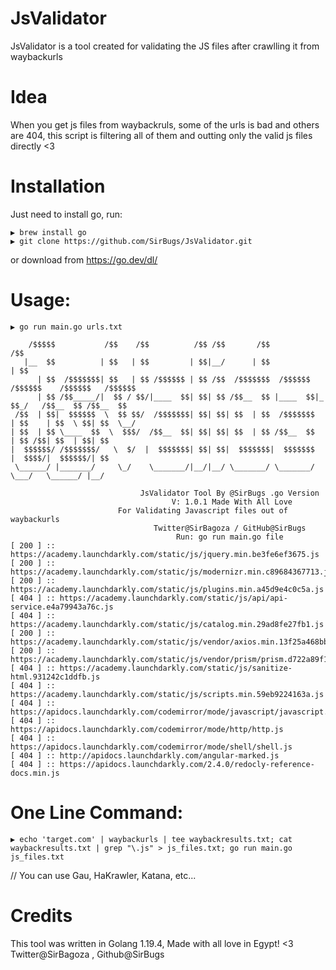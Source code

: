 # JsValidator
JsValidator is a tool created for validating the JS files after crawlling it from waybackurls

# Idea
When you get js files from waybackruls, some of the urls is bad and others are 404, this script is filtering all of them and outting only the valid js files directly <3

# Installation
Just need to install go, run:

```
▶ brew install go
▶ git clone https://github.com/SirBugs/JsValidator.git
```

or download from https://go.dev/dl/

# Usage:
```
▶ go run main.go urls.txt

    /$$$$$           /$$    /$$          /$$ /$$       /$$             /$$
   |__  $$          | $$   | $$         | $$|__/      | $$            | $$
      | $$  /$$$$$$$| $$   | $$ /$$$$$$ | $$ /$$  /$$$$$$$  /$$$$$$  /$$$$$$    /$$$$$$   /$$$$$$
      | $$ /$$_____/|  $$ / $$/|____  $$| $$| $$ /$$__  $$ |____  $$|_  $$_/   /$$__  $$ /$$__  $$
 /$$  | $$|  $$$$$$  \  $$ $$/  /$$$$$$$| $$| $$| $$  | $$  /$$$$$$$  | $$    | $$  \ $$| $$  \__/
| $$  | $$ \____  $$  \  $$$/  /$$__  $$| $$| $$| $$  | $$ /$$__  $$  | $$ /$$| $$  | $$| $$
|  $$$$$$/ /$$$$$$$/   \  $/  |  $$$$$$$| $$| $$|  $$$$$$$|  $$$$$$$  |  $$$$/|  $$$$$$/| $$
 \______/ |_______/     \_/    \_______/|__/|__/ \_______/ \_______/   \___/   \______/ |__/

                             JsValidator Tool By @SirBugs .go Version
                                    V: 1.0.1 Made With All Love
                        For Validating Javascript files out of waybackurls
                                Twitter@SirBagoza / GitHub@SirBugs
                                     Run: go run main.go file
[ 200 ] :: https://academy.launchdarkly.com/static/js/jquery.min.be3fe6ef3675.js
[ 200 ] :: https://academy.launchdarkly.com/static/js/modernizr.min.c89684367713.js
[ 200 ] :: https://academy.launchdarkly.com/static/js/plugins.min.a45d9e4c0c5a.js
[ 404 ] :: https://academy.launchdarkly.com/static/js/api/api-service.e4a79943a76c.js
[ 404 ] :: https://academy.launchdarkly.com/static/js/catalog.min.29ad8fe27fb1.js
[ 200 ] :: https://academy.launchdarkly.com/static/js/vendor/axios.min.13f25a468bb3.js
[ 200 ] :: https://academy.launchdarkly.com/static/js/vendor/prism/prism.d722a89f1d58.js
[ 404 ] :: https://academy.launchdarkly.com/static/js/sanitize-html.931242c1ddfb.js
[ 404 ] :: https://academy.launchdarkly.com/static/js/scripts.min.59eb9224163a.js
[ 404 ] :: https://apidocs.launchdarkly.com/codemirror/mode/javascript/javascript.js
[ 404 ] :: https://apidocs.launchdarkly.com/codemirror/mode/http/http.js
[ 404 ] :: https://apidocs.launchdarkly.com/codemirror/mode/shell/shell.js
[ 404 ] :: http://apidocs.launchdarkly.com/angular-marked.js
[ 404 ] :: https://apidocs.launchdarkly.com/2.4.0/redocly-reference-docs.min.js

```

# One Line Command:

```
▶ echo 'target.com' | waybackurls | tee waybackresults.txt; cat waybackresults.txt | grep "\.js" > js_files.txt; go run main.go js_files.txt
```

// You can use Gau, HaKrawler, Katana, etc...

# Credits
This tool was written in Golang 1.19.4, Made with all love in Egypt! <3
Twitter@SirBagoza , Github@SirBugs
